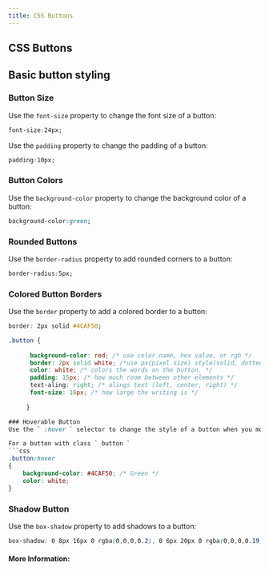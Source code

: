 ```yaml
---
title: CSS Buttons
---
```

## CSS Buttons

## Basic button styling

### Button Size
Use the ` font-size ` property to change the font size of a button:
```css
font-size:24px;
```

Use the ` padding ` property to change the padding of a button:
```css
padding:10px;
```

### Button Colors
Use the ` background-color ` property to change the background color of a button:

```css
background-color:green;
```

### Rounded Buttons
Use the ` border-radius ` property to add rounded corners to a button:
```css
border-radius:5px;
```

### Colored Button Borders
Use the ` border ` property to add a colored border to a button:
```css
border: 2px solid #4CAF50;
```

```css
.button {
      
      background-color: red; /* use color name, hex value, or rgb */
      border: 2px solid white; /*use px(pixel size) style(solid, dotted, dashed) and color */
      color: white; /* colors the words on the button. */
      padding: 15px; /* how much room between other elements */
      text-aling: right; /* alings text (left, center, right) */
      font-size: 16px; /* how large the writing is */
      
     }

### Hoverable Button
Use the ` :hover ` selector to change the style of a button when you move the mouse over it.

For a button with class ` button `
```css
.button:hover
{
    background-color: #4CAF50; /* Green */
    color: white;
}
```

### Shadow Button
Use the ` box-shadow ` property to add shadows to a button:
```css
box-shadow: 0 8px 16px 0 rgba(0,0,0,0.2), 0 6px 20px 0 rgba(0,0,0,0.19);
```

#### More Information:
<!-- Please add any articles you think might be helpful to read before writing the article -->